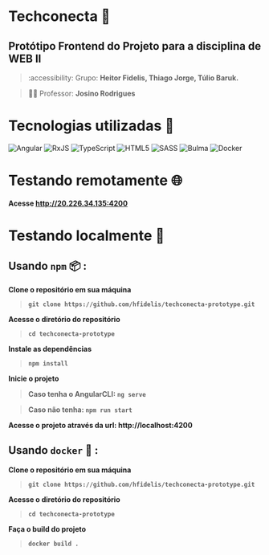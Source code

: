 # Techconecta 📘
## Protótipo Frontend do Projeto para a disciplina de WEB II
> :accessibility: Grupo: **Heitor Fidelis, Thiago Jorge, Túlio Baruk.**

> 👨‍🏫 Professor: **Josino Rodrigues**

# Tecnologias utilizadas 🔧

<div>
  <img alt="Angular" src="https://img.shields.io/badge/angular-%23DD0031.svg?style=for-the-badge&logo=angular&logoColor=991c09&color=1f2026">
  <img alt="RxJS" src="https://img.shields.io/badge/rxjs-%23B7178C.svg?style=for-the-badge&logo=reactivex&logoColor=E8038E&color=1f2026">
  <img alt="TypeScript" src="https://img.shields.io/badge/typescript-%23007ACC.svg?style=for-the-badge&logo=typescript&logoColor=5983ff&color=1f2026">
  <img alt="HTML5" src="https://img.shields.io/badge/html5-%23E34F26.svg?style=for-the-badge&logo=html5&logoColor=b84300&color=1f2026">
  <img alt="SASS" src="https://img.shields.io/badge/SASS-hotpink.svg?style=for-the-badge&logo=SASS&logoColor=c44f87&color=1f2026">
  <img alt="Bulma" src="https://img.shields.io/badge/bulma-00D0B1?style=for-the-badge&logo=bulma&logoColor=5ff5cb&color=1f2026">
  <img alt="Docker" src="https://img.shields.io/badge/Docker-2496ED.svg?style=for-the-badge&logo=Docker&logoColor=1D63ED&color=1f2026">
</div>

# Testando remotamente 🌐
**Acesse http://20.226.34.135:4200**

# Testando localmente 🚀
## Usando ``npm`` 📦 :
**Clone o repositório em sua máquina**
> **``git clone https://github.com/hfidelis/techconecta-prototype.git``**
 
**Acesse o diretório do repositório**
> **``cd techconecta-prototype``**
 
**Instale as dependências**
> **``npm install``**
 
**Inicie o projeto**
> **Caso tenha o AngularCLI: ``ng serve``**

> **Caso não tenha: ``npm run start``**

**Acesse o projeto através da url: http://localhost:4200**

## Usando ``docker`` 🐳 :
**Clone o repositório em sua máquina**
> **``git clone https://github.com/hfidelis/techconecta-prototype.git``**

**Acesse o diretório do repositório**
> **``cd techconecta-prototype``**

**Faça o build do projeto**
> **``docker build .``**
